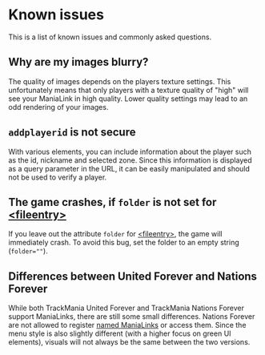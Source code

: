 # Known issues
This is a list of known issues and commonly asked questions.

## Why are my images blurry?
The quality of images depends on the players texture settings. This unfortunately means that only players with a texture quality of "high" will see your ManiaLink in high quality. Lower quality settings may lead to an odd rendering of your images.

## `addplayerid` is not secure
With various elements, you can include information about the player such as the id, nickname and selected zone. Since this information is displayed as a query parameter in the URL, it can be easily manipulated and should not be used to verify a player.

## The game crashes, if `folder` is not set for [&lt;fileentry&gt;](../elements/fileentry.md)
If you leave out the attribute `folder` for [&lt;fileentry&gt;](../elements/fileentry.md), the game will immediately crash. To avoid this bug, set the folder to an empty string (`folder=""`).

## Differences between United Forever and Nations Forever
While both TrackMania United Forever and TrackMania Nations Forever support ManiaLinks, there are still some small differences. Nations Forever are not allowed to register [named ManiaLinks](../setup/link-setup.md) or access them. Since the menu style is also slightly different (with a higher focus on green UI elements), visuals will not always be the same between the two versions.